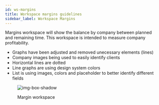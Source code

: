 ```yaml
---
id: ws-margins
title: Workspace margins guidelines
sidebar_label: Workspace Margins
---
```

Margins workspace will show the balance by company between planned and remaining time. This workspace is intended to measure company profitability.

- Graphs have been adjusted and removed unecessary elements (lines)
- Company images being used to easily identify clients
- Horizontal lines are dotted
- Line graphs are using design system colors
- List is using images, colors and placeholder to better identify different fields

<figure>

![img-box-shadow](/img/design/design-ws-margins.png)
<figcaption>Margin workspace</figcaption>
</figure>


